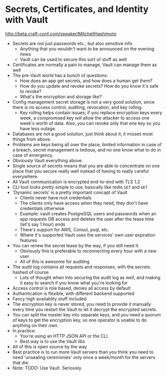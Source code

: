 # Secrets, Certificates, and Identity with Vault

http://beta.craft-conf.com/speaker/MitchellHashimoto

- Secrets are not just passwords etc., but also sensitive info
  - Anything that you wouldn't want to be announced on the evening news
  - Vault can be used to secure this sort of stuff as well
- Certificates are normally a pain to manage, Vault can manage them as well
- The pre-Vault world has a bunch of questions:
  - How does an app get secrets, and how does a human get them?
  - How do you update and revoke secrets? How do you know it's safe to revoke?
  - What's the encryption and storage like?
- Config management secret storage is not a very good solution, since there is
  no access control, auditing, revocation, and key rolling.
  - Key rolling helps contain issues; if you replace encryption keys every week,
    a compromised key will allow the attacker to access one week's worth of data.
    Also, you can revoke only that one key so you have less outage.
- Databases are not a good solution, just think about it, it misses most things
  from above.
- Problems are keys being all over the place, limited information in case of a
  breach, secret management is tedious, and no one know what to do in case of
  emergency.
- Obviously Vault everything above.
- Single source of secrets means that you are able to concentrate on one place
  that you secure really well instead of having to really careful everywhere.
- All Vault communication is encrypted end-to-end with TLS 1.2
- CLI tool looks pretty simple to use, basically like redis `SET` and `GET`
- 'Dynamic secrets' is a pretty important concapt of Vault
  - Clients never have root credentials
  - The clients only have access when they need, they don't have credentials
    otherwise
  - Example: vault creates PostgreSQL users and passwords when an app requests
    DB access and deletes the user after the lease time (let's say 1 hour) ends
  - There's support for AWS, Consul, psql, etc.
  - Where it's supported Vault uses the services' own user expiration features
- You can renew the secret lease by the way, if you still need it.
  - Obviously this is preferable to reconnecting every hour with a new user
  - All of this is awesome for auditing
- The audit log contains all requests and responses, with the secrets hashed
  of course
  - Lots of thought when into securing the audit log as well, and making it
    easy to search if you know what you're looking for
- Access control is role based, denies all access by default
- Authentication is flexible, with different backend supported
- Fancy high availablity stuff included
- The encryption key is never stored, you need to provide it manually every time
  you restart the Vault to let it decrypt the encrypted secrets.
- You can split the master key into separate keys, and you need a quorum of keys
  to get the encryption key, so one operator is unable to do anything on their
  own.
- In practice:
  - You're using an HTTP JSON API or the CLI.
  - Best way is to use the Vault libs
- All of this is open source by the way
- Best practice is to run more Vault servers than you think you need to need
  'unsealing ceremonies' only once a week/month for the servers that die.
- Note: TODO: Use Vault. Seriously.

